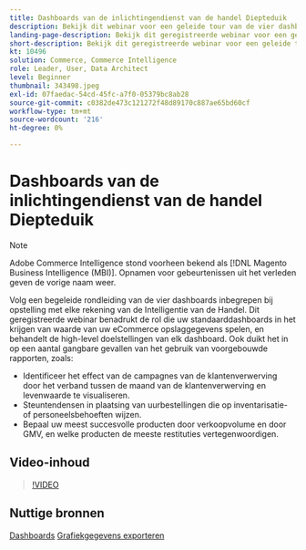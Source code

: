 ```yaml
---
title: Dashboards van de inlichtingendienst van de handel Diepteduik
description: Bekijk dit webinar voor een geleide tour van de vier dashboards inbegrepen bij opstelling met elke rekening van de Intelligentie van de Handel.
landing-page-description: Bekijk dit geregistreerde webinar voor een geleide tour van de vier dashboards inbegrepen bij opstelling met elke rekening van de Intelligentie van de Handel.
short-description: Bekijk dit geregistreerde webinar voor een geleide tour van de vier dashboards inbegrepen bij opstelling met elke rekening van de Intelligentie van de Handel.
kt: 10496
solution: Commerce, Commerce Intelligence
role: Leader, User, Data Architect
level: Beginner
thumbnail: 343498.jpeg
exl-id: 07faedac-54cd-45fc-a7f0-05379bc8ab28
source-git-commit: c0382de473c121272f48d89170c887ae65bd60cf
workflow-type: tm+mt
source-wordcount: '216'
ht-degree: 0%

---
```


# Dashboards van de inlichtingendienst van de handel Diepteduik

>[!NOTE]
>
>Adobe Commerce Intelligence stond voorheen bekend als [!DNL Magento Business Intelligence (MBI)]. Opnamen voor gebeurtenissen uit het verleden geven de vorige naam weer.

Volg een begeleide rondleiding van de vier dashboards inbegrepen bij opstelling met elke rekening van de Intelligentie van de Handel. Dit geregistreerde webinar benadrukt de rol die uw standaarddashboards in het krijgen van waarde van uw eCommerce opslaggegevens spelen, en behandelt de high-level doelstellingen van elk dashboard. Ook duikt het in op een aantal gangbare gevallen van het gebruik van voorgebouwde rapporten, zoals:

- Identificeer het effect van de campagnes van de klantenverwerving door het verband tussen de maand van de klantenverwerving en levenwaarde te visualiseren.
- Steuntendensen in plaatsing van uurbestellingen die op inventarisatie- of personeelsbehoeften wijzen.
- Bepaal uw meest succesvolle producten door verkoopvolume en door GMV, en welke producten de meeste restituties vertegenwoordigen.

## Video-inhoud

>[!VIDEO](https://video.tv.adobe.com/v/343498?quality=12&learn=on)

## Nuttige bronnen

[Dashboards](https://experienceleague.adobe.com/docs/commerce-business-intelligence/mbi/build/dashboards/ess-dashboards.html)
[Grafiekgegevens exporteren](https://experienceleague.adobe.com/docs/commerce-business-intelligence/mbi/build/share/exp-chart-dash.html)

